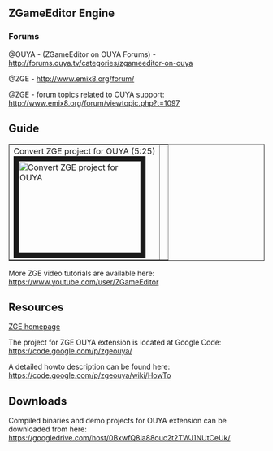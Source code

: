 ## ZGameEditor Engine

### Forums

@OUYA - (ZGameEditor on OUYA Forums) - http://forums.ouya.tv/categories/zgameeditor-on-ouya<br/>

@ZGE - http://www.emix8.org/forum/

@ZGE - forum topics related to OUYA support: http://www.emix8.org/forum/viewtopic.php?t=1097

## Guide

<table border=1>

 <tr>

 <td>Convert ZGE project for OUYA (5:25)<br/>
<a href="http://www.youtube.com/watch?feature=player_embedded&v=99y2JBYSbD0" target="_blank">
<img src="http://img.youtube.com/vi/99y2JBYSbD0/0.jpg" alt="Convert ZGE project for OUYA" width="240" height="180" border="10" /></a>
 </td>
 
  <td></td>
 
 </tr>
 
</table>

More ZGE video tutorials are available here:
https://www.youtube.com/user/ZGameEditor

## Resources

[ZGE homepage](http://www.zgameeditor.org/)

The project for ZGE OUYA extension is located at Google Code:
https://code.google.com/p/zgeouya/

A detailed howto description can be found here:
https://code.google.com/p/zgeouya/wiki/HowTo

## Downloads

Compiled binaries and demo projects for OUYA extension can be downloaded
from here:
https://googledrive.com/host/0BxwfQ8la88ouc2t2TWJ1NUtCeUk/
